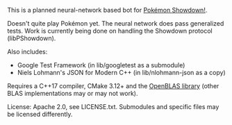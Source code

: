 This is a planned neural-network based bot for [Pokémon Showdown!](https://pokemonshowdown.com/).

Doesn't quite play Pokémon yet. The neural network does pass generalized tests. Work is currently being done on handling the Showdown protocol (libPShowdown).

Also includes:

* Google Test Framework (in lib/googletest as a submodule)
* Niels Lohmann's JSON for Modern C++ (in lib/nlohmann-json as a copy)

Requires a C++17 compiler, CMake 3.12+ and the [OpenBLAS library](https://www.openblas.net/) (other BLAS implementations may or may not work).

License: Apache 2.0, see LICENSE.txt. Submodules and specific files may be licensed differently.

